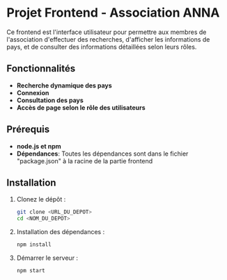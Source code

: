 # Projet Frontend - Association ANNA

Ce frontend est l'interface utilisateur pour permettre aux membres de l'association d'effectuer des recherches, d'afficher les informations de pays, et de consulter des informations détaillées selon leurs rôles.

## Fonctionnalités

- **Recherche dynamique des pays**
- **Connexion**
- **Consultation des pays**
- **Accès de page selon le rôle des utilisateurs**

## Prérequis

- **node.js et npm**
- **Dépendances**: Toutes les dépendances sont dans le fichier "package.json" à la racine de la partie frontend

## Installation

1. Clonez le dépôt :
   ```bash
   git clone <URL_DU_DEPOT>
   cd <NOM_DU_DEPOT>

2. Installation des dépendances :
    ```bash
    npm install

3. Démarrer le serveur :
    ```bash
    npm start
